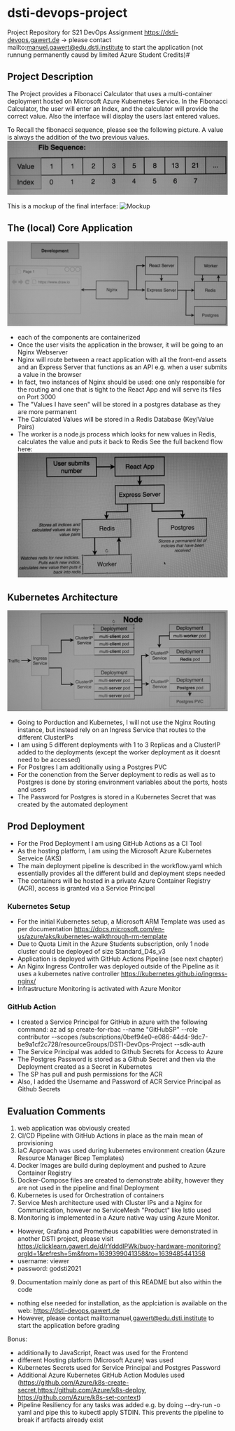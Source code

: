 # dsti-devops-project
Project Repository for S21 DevOps Assignment
https://dsti-devops.gawert.de
-> please contact mailto:manuel.gawert@edu.dsti.institute to start the application (not runnung permanently causd by limited Azure Student Credits)#

## Project Description

The Project provides a Fibonacci Calculator that uses a multi-container deployment hosted on Microsoft Azure Kubernetes Service.
In the Fibonacci Calculator, the user will enter an Index, and the calculator will provide the correct value. 
Also the interface will display the users last entered values.

To Recall the fibonacci sequence, please see the following picture. A value is always the addition of the two previous values.
![Fibonacci Sequence](image/fib_sequence.JPG)

This is a mockup of the final interface: 
![Mockup](image/mockup.JPG)

## The (local) Core Application
![Core Architecture](image/local_architecture.JPG)
- each of the components are containerized
- Once the user visits the application in the browser, it will be going to an Nginx Webserver
- Nginx will route between a react application with all the front-end assets and an Express Server that functions as an API e.g. when a user submits a value in the browser
- In fact, two instances of Nginx should be used: one only responsible for the routing and one that is tight to the React App and will serve its files on Port 3000
- The "Values I have seen" will be stored in a postgres database as they are more permanent
- The Calculated Values will be stored in a Redis Database (Key/Value Pairs)
- The worker is a node.js process which looks for new values in Redis, calculates the value and puts it back to Redis
See the full backend flow here:
![Backend Architecture](image/backend_architecture.JPG)

## Kubernetes Architecture
![Kubernetes Architecture](image/kubernetes_architecture.JPG)
- Going to Porduction and Kubernetes, I will not use the Nginx Routing instance, but instead rely on an Ingress Service that routes to the different ClusterIPs
- I am using 5 different deployments with 1 to 3 Replicas and a ClusterIP added to the deployments (except the worker deployment as it doesnt need to be accessed)
- For Postgres I am additionally using a Postgres PVC
- For the conenction from the Server deployment to redis as well as to Postgres is done by storing environment variables about the ports, hosts and users
- The Password for Postgres is stored in a Kubernetes Secret that was created by the automated deployment

## Prod Deployment
- For the Prod Deployment I am using GitHub Actions as a CI Tool
- As the hosting platform, I am using the Microsoft Azure Kubernetes Serveice (AKS)
- The main deployment pipeline is described in the workflow.yaml which essentially provides all the different build and deployment steps needed
- The containers will be hosted in a private Azure Container Registry (ACR), access is granted via a Service Principal

### Kubernetes Setup
- For the initial Kubernetes setup, a Microsoft ARM Template was used as per documentation https://docs.microsoft.com/en-us/azure/aks/kubernetes-walkthrough-rm-template
- Due to Quota Limit in the Azure Students subscription, only 1 node cluster could be deployed of size Standard_D4s_v3
- Application is deployed with GitHub Actions Pipeline (see next chapter)
- An Nginx Ingress Controller was deployed outside of the Pipeline as it uses a kubernetes native controller https://kubernetes.github.io/ingress-nginx/
- Infrastructure Monitoring is activated with Azure Monitor

### GitHub Action
- I created a Service Principal for GitHub in azure with the following command: az ad sp create-for-rbac --name "GitHubSP" --role contributor --scopes /subscriptions/0bef94e0-e086-44d4-9dc7-be9a1cf2c728/resourceGroups/DSTI-DevOps-Project --sdk-auth
- The Service Principal was added to Github Secrets for Access to Azure
- The Postgres Password is stored as a Github Secret and then via the Deployment created as a Secret in Kubernetes
- The SP has pull and push permissions for the ACR
- Also, I added the Username and Password of ACR Service Principal as Github Secrets

## Evaluation Comments
1. web application was obviously created
2. CI/CD Pipeline with GitHub Actions in place as the main mean of provisioning
3. IaC Approach was used during kubernetes environment creation (Azure Resource Manager Bicep Templates)
4. Docker Images are build during deployment and pushed to Azure Container Registry
5. Docker-Compose files are created to demonstrate ability, however they are not used in the pipeline and final Deployment
6. Kubernetes is used for Orchestration of containers
7. Service Mesh architecture used with Cluster IPs and a Nginx for Communication, however no ServiceMesh "Product" like Istio used
8. Monitoring is implemented in a Azure native way using Azure Monitor. 
- However, Grafana and Prometheus capabilities were demonstrated in another DSTI project, please visit https://clicklearn.gawert.de/d/rYdddlPWk/buoy-hardware-monitoring?orgId=1&refresh=5m&from=1639399041358&to=1639485441358
- username: viewer
- password: godsti2021

9. Documentation mainly done as part of this README but also within the code
- nothing else needed for installation, as the applciation is available on the web: https://dsti-devops.gawert.de
- However, please contact mailto:manuel,gawert@edu.dsti.institute to start the application before grading

Bonus:
- additionally to JavaScript, React was used for the Frontend
- different Hosting platform (Microsoft Azure) was used
- Kubernetes Secrets used for Service Principal and Postgres Password
- Additional Azure Kubernetes GitHub Action Modules used (https://github.com/Azure/k8s-create-secret,https://github.com/Azure/k8s-deploy, https://github.com/Azure/k8s-set-context)
- Pipeline Resiliency for any tasks was added e.g. by doing --dry-run -o yaml and pipe this to kubectl apply STDIN. This prevents the pipeline to break if artifacts already exist